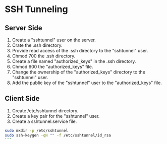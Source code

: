 # SSH Tunneling

## Server Side

1) Create a "sshtunnel" user on the server.
2) Crate the .ssh directory.
3) Provide read access of the .ssh directory to the "sshtunnel" user.
4) Chmod 700 the .ssh directory.
5) Create a file named "authorized_keys" in the .ssh directory.
6) Chmod 600 the "authorized_keys" file.
7) Change the ownership of the "authorized_keys" directory to the "sshtunnel" user.
8) Add the public key of the "sshtunnel" user to the "authorized_keys" file.

## Client Side

1) Create /etc/sshtunnel directory.
2) Create a key pair for the "sshtunnel" user.
3) Create a sshtunnel.service file.

``````BASH
sudo mkdir -p /etc/sshtunnel
sudo ssh-keygen -qN "" -f /etc/sshtunnel/id_rsa
```
